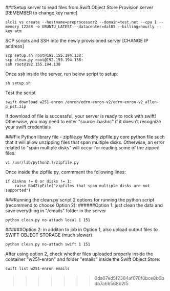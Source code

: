 ###Setup server to read files from Swift Object Store
Provision server [REMEMBER to change key name]
```
slcli vs create --hostname=preprocessor2 --domain=test.net --cpu 1 --memory 12288 -o UBUNTU_LATEST --datacenter=dal05 --billing=hourly --key atm
```
SCP scripts and SSH into the newly provisioned server [CHANGE IP address]
```
scp setup.sh root@192.155.194.138:
scp clean.py root@192.155.194.138:
ssh root@192.155.194.138
```
Once ssh inside the server, run below script to setup:
```
sh setup.sh
```
Test the script
```
swift download w251-enron /enron/edrm-enron-v2/edrm-enron-v2_allen-p_pst.zip
```
If download of file is successful, your server is ready to rock with swift! Otherwise, you may need to enter "source .bashrc" if it doesn't recognize your swift credentials

###Fix Python library file - zipfile.py
Modify zipfile.py core python file such that it will allow unzipping files that span multiple disks. Otherwise, an error related to "span multiple disks" will occur for reading some of the zipped files. 
```
vi /usr/lib/python2.7/zipfile.py
```
Once inside the zipfile.py, commment the following lines:
```
if diskno != 0 or disks != 1:
    raise BadZipFile("zipfiles that span multiple disks are not supported")
```

###Running the clean.py script
2 options for running the python script (recommend to choose Option 2):
######Option 1: just clean the data and save everything in "/emails" folder in the server
```
python clean.py no-attach local 1 151
```
######Option 2: in additon to job in Option 1, also upload output files to SWIFT OBJECT STORAGE (much slower)
```
python clean.py no-attach swift 1 151

```
After using option 2, check whether files uploaded properly inside the container "w251-enron" and folder "emails" inside the Swift Object Store:
```
swift list w251-enron emails
```
>>>>>>> 0da67ed5f2384af078f0bce8b6bdb7a66568b2f5
